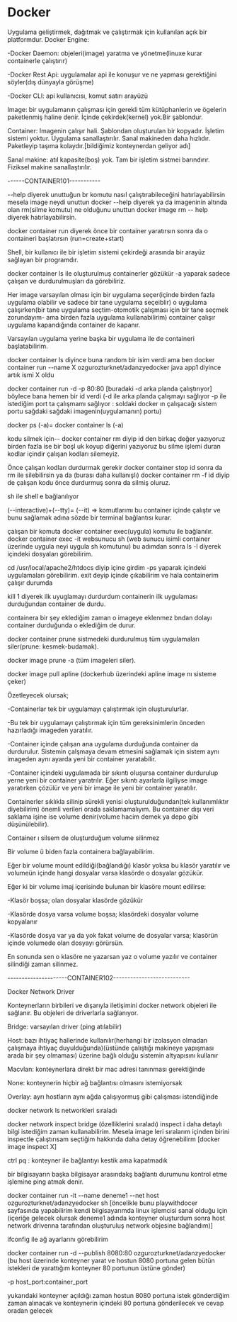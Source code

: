 # Docker
Uygulama geliştirmek, dağıtmak ve çalıştırmak için kullanılan açık bir platformdur.
Docker Engine: 

-Docker Daemon: objeleri(image) yaratma ve yönetme(linuxe kurar containerle çalıştırır)

-Docker Rest Api: uygulamalar api ile konuşur ve ne yapması gerektiğini söyler(dış dünyayla görüşme)

-Docker CLI: api kullanıcısı, komut satırı arayüzü 

Image: bir uygulamanın çalışması için gerekli tüm kütüphanlerin ve ögelerin paketlenmiş haline denir. İçinde çekirdek(kernel) yok.Bir şablondur.

Container: Imagenin çalışır hali. Şablondan oluşturulan bir kopyadır. İşletim sistemi yoktur. Uygulama sanallaştırılır. Sanal makineden daha hızlıdır. Paketleyip taşıma kolaydır.[bildiğimiz konteynerdan geliyor adı]

Sanal makine: atıl kapasite(boş) yok. Tam bir işletim sistmei barındırır. Fiziksel makine sanallaştırılır.

------CONTAINER101-----------

--help diyerek unuttuğun br komutu nasıl çalıştırabileceğini hatırlayabilirsin
mesela image neydi unuttun docker --help diyerek ya da imageninin altında olan rm(silme komutu) ne olduğunu unuttun docker image  rm -- help diyerek hatırlayabilirsin.

docker container run diyerek önce bir container yaratırsın sonra da o containeri başlatırsın (run=create+start)

Shell, bir kullanıcı ile bir işletim sistemi çekirdeği arasında bir arayüz sağlayan bir programdır.

docker container ls ile oluşturulmuş containerler gözükür -a yaparak sadece çalışan ve durdurulmuşları da görebiliriz.

Her image varsayılan olması için bir uygulama seçer(içinde birden fazla uygulama olabilir ve sadece bir tane uygulama seçeiblir) o uygulama çalışırken(bir tane uygulama seçtim-otomotik çalışması için bir tane seçmek zorundayım- ama birden fazla uygulama kullanabilirim) container çalışır uygulama kapandığında container de kapanır.

Varsayılan uygulama yerine başka bir uygulama ile de containeri başlatabilirim.

docker container ls diyince buna random bir isim verdi ama ben docker container run --name X ozgurozturknet/adanzyedocker java app1 diyince artık ismi X oldu

docker container run -d -p 80:80  [buradaki -d arka planda çalıştırıyor] böylece bana hemen bir id verdi
(-d ile arka planda çalışmayı sağlıyor
-p ile istediğim port ta çalışmamı sağlıyor : soldaki docker ın çalışacağı sistem portu sağdaki sağdaki imagenin(uygulamanın) portu)

docker ps (-a)= docker container ls (-a)

kodu silmek için-- docker container rm diyip id den birkaç değer yazıyoruz birden fazla ise bir boşl uk koyup diğerini yazıyoruz bu silme işlemi duran kodlar içindir çalışan kodları silemeyiz.

Önce çalışan kodları durdurmak gerekir docker container stop id sonra da rm ile silebilirsin ya da (burası daha kullanışlı) docker container rm -f id diyip de çalışan kodu önce durdurmuş sonra da silmiş oluruz.

sh ile shell e bağlanılıyor

(--interactive)+(--tty)= (--it) => komutlarımı bu container içinde çalıştır ve bunu sağlamak adına sözde bir terminal bağlantısı kurar.

çalışan bir komuta docker container exec(uygula) komutu ile bağlanılır.
docker container exec -it websunucu sh (web sunucu isimli container üzerinde uygula neyi uygula sh komutunu)
bu adımdan sonra ls -l diyerek içindeki dosyaları görebilirim. 

cd /usr/local/apache2/htdocs diyip içine girdim -ps yaparak içindeki uygulamaları görebilirim. exit deyip içinde çıkabilirim ve hala containerim çalışır durumda

kill 1 diyerek ilk uyuglamayı durdurdum containerin ilk uygulaması durduğundan container de durdu.

containera bir şey eklediğim zaman o imageye eklenmez bndan dolayı container durduğunda o eklediğim de durur.

docker container prune sistmedeki durdurulmuş tüm uygulamaları siler(prune: kesmek-budamak).

docker image prune -a (tüm imageleri siler).

docker image pull apline (dockerhub üzerindeki apline image nı sisteme çeker)

Özetleyecek olursak;

-Containerlar tek bir uygulamayı çalıştırmak için oluşturulurlar.

-Bu tek bir uygulamayı çalıştırmak için tüm gereksinimlerin önceden hazırladığı imageden yaratılır.

-Container içinde çalışan ana uygulama durduğunda container da durdurulur. Sistemin çalşmaya devam etmesini sağlamak için sistem aynı imageden aynı ayarda yeni bir container yaratabilir.

-Container içindeki uygulamada bir sıkıntı oluşursa container durdurulup yerne yeni bir container yaratrılır. Eğer sıkıntı ayarlarla ilgiliyse image yaratırken çözülür ve yeni bir image ile yeni bir container yaratılır.

Containerler sıklıkla silinip sürekli yenisi oluşturulduğundan(tek kullanımlıktır diyebilirim) önemli verileri orada saklamamalıyım. Bu container dışı veri saklama işine ise volume denir(volume hacim demek ya depo gibi düşünülebilir).

Container ı silsem de oluşturduğum volume silinmez

Bir volume ü biden fazla containera bağlayabilirim.

Eğer bir volume mount edildiği(bağlandığı) klasör yoksa bu klasör yaratılır ve volumeün içinde hangi dosyalar varsa klasörde o dosyalar gözükür.

Eğer ki bir volume imaj içerisinde bulunan bir klasöre mount edilirse:

-Klasör boşsa; olan dosyalar klasörde gözükür

-Klasörde dosya varsa volume boşsa; klasördeki dosyalar volume kopyalanır

-Klasörde dosya var ya da yok fakat volume de dosyalar varsa; klasörün içinde volumede olan dosyayı görürsün.

En sonunda sen o klasöre ne yazarsan yaz o volume yazılır ve container silindiği zaman silinmez.

---------------------CONTAINER102---------------------------

Docker Network Driver

Konteynerların birbileri ve dışarıyla iletişimini docker network objeleri ile sağlanır. Bu objeleri de driverlarla sağlanıyor.

Bridge: varsayılan driver (ping atılabilir)

Host: bazı ihtiyaç hallerinde kullanılır(herhangi bir izolasyon olmadan çalışmaya ihtiyaç duyulduğunda)(üstünde çalıştığı makineye yapışması arada bir şey olmaması)
üzerine bağlı olduğu sistemin altyapısını kullanır

Macvlan: konteynerlara direkt bir mac adresi tanınması gerektiğinde

None: konteynerin hiçbir ağ bağlantısı olmasını istemiyorsak

Overlay: ayrı hostların aynı ağda çalışıyormuş gibi çalışması istendiğinde

docker network ls networkleri sıraladı 

docker network inspect bridge (özelliklerini sıraladı)
inspect i daha detaylı bilgi istediğim zaman kullanabilirim. Mesela image leri sıralarım içinden birini inspectle çalıştırısam seçtiğim hakkında daha detay öğrenebilirm [docker image inspect X]

ctrl pq : konteyner ile bağlantıyı kestik ama kapatmadık

bir bilgisayarın başka bilgisayar arasındakş bağlantı durumunu kontrol etme işlemine ping atmak denir.

docker container run -it --name deneme1 --net host ozgurozturknet/adanzyedocker sh 
[öncelikle bunu playwithdocer sayfasında yapabilirim kendi bilgisayarımda linux işlemcisi sanal olduğu için
(içeriğe gelecek olursak deneme1 adında konteyner oluşturdum sonra host network driverına tarafından oluşturuluş network objesine bağlandım)]

ifconfig ile ağ ayarlarını görebilirim

docker container run -d --publish 8080:80 ozgurozturknet/adanzyedocker
(bu host üzerinde konteyner yarat ve hostun 8080 portuna gelen bütün istekleri de yarattığım konteyner 80 portunun üstüne gönder)

-p host_port:container_port

yukarıdaki konteyner açıldığı zaman hostun 8080 portuna istek gönderdiğim zaman alınacak ve konteynerin içindeki 80 portuna gönderilecek ve cevap oradan gelecek 



























